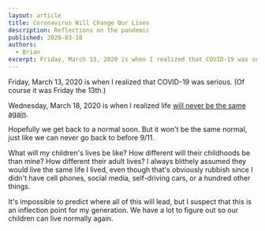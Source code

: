 ```yaml
---
layout: article
title: Coronavirus Will Change Our Lives
description: Reflections on the pandemic
published: 2020-03-18
authors:
  - Brian
excerpt: Friday, March 13, 2020 is when I realized that COVID-19 was serious. (Of course it was Friday the 13th.)
---
```

Friday, March 13, 2020 is when I realized that COVID-19 was serious. (Of course it was Friday the 13th.)

Wednesday, March 18, 2020 is when I realized life [will never be the same again](https://www.technologyreview.com/s/615370/coronavirus-pandemic-social-distancing-18-months/).

Hopefully we get back to a normal soon. But it won't be the same normal, just like we can never go back to before 9/11. 

What will my children's lives be like? How different will their childhoods be than mine? How different their adult lives? I always blithely assumed they would live the same life I lived, even though that's obviously rubbish since I didn't have cell phones, social media, self-driving cars, or a hundred other things.

It's impossible to predict where all of this will lead, but I suspect that this is an inflection point for my generation. We have a lot to figure out so our children can live normally again.